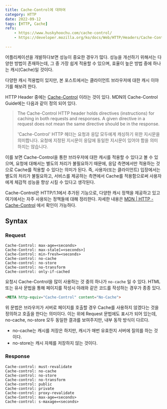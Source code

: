 ```yaml
---
title: Cache-Control에 대하여
category: HTTP
date: 2022-09-12
tags: [HTTP, Cache]
refs:
    - https://www.huskyhoochu.com/cache-control/
    - https://developer.mozilla.org/ko/docs/Web/HTTP/Headers/Cache-Control
    
---
```


어플리케이션을 개발하다보면 성능이 중요한 경우가 많다. 성능을 개선하기 위해서는 다양한 방법이 존재하는데,
그 중 가장 쉽게 적용할 수 있으며, 효율이 높은 방법 중에 하나는 캐시(Cache)일 것이다.

다양한 캐시 적용법이 있지만, 본 포스트에서는 클라이언트 브라우저에 대한 캐시 이야기를 해보려 한다.

HTTP Header 중에는 [Cache-Control](https://developer.mozilla.org/ko/docs/Web/HTTP/Headers/Cache-Control) 이라는 것이 있다.
MDN의 Cache-Control Guide에는 다음과 같이 정의 되어 있다.
> The Cache-Control HTTP header holds directives (instructions) for caching in both requests and responses. A given directive in a request does not mean the same directive should be in the response.
>
> 'Cache-Control' HTTP 헤더는 요청과 응답 모두에게 캐싱하기 위한 지시문을 의미합니다. 요청에 지정된 지시문이 응답에 동일한 지시문이 있어야 함을 의미하지는 않습니다.

이를 보면 Cache-Control을 통한 브라우저에 대한 캐시를 적용할 수 있다고 볼 수 있으며, 요청에 대해서는 별도의 처리가 불필요하기 때문에,
응답 측면에서만 적용하는 것으로 Cache를 적용할 수 있다는 의미가 된다. 즉, 사용자(또는 클라이언트) 입장에서는 별도의 처리가 불필요하고,
서비스를 제공하는 측면에서 Cache를 적용함으로써 사용자에게 체감적 성능을 향상 시킬 수 있다고 생각된다.

Cache-Control은 HTTP/1.1에서 추가된 기능으로, 다양한 캐시 정책을 제공하고 있고 여기에서는 자주 사용되는 정책들에 대해 정리한다.
자세한 내용은 [MDN | HTTP - Cache-Control](https://developer.mozilla.org/ko/docs/Web/HTTP/Headers/Cache-Control) 에서 확인이 가능하다.

## Syntax

### Request
```
Cache-Control: max-age=<seconds>
Cache-Control: max-stale[=<seconds>]
Cache-Control: min-fresh=<seconds>
Cache-control: no-cache 
Cache-control: no-store
Cache-control: no-transform
Cache-control: only-if-cached
```
요청시 Cache-Control을 많이 사용하는 것 중의 하나가 `no-cache` 일 수 있다. 
HTML 또는 유사 문법을 통해 페이지를 작성시 아래와 같은 코드를 작성하는 경우가 종종 있다.
```html
<META http-equiv="Cache-Control" content="No-Cache">
```
위 문법은 브라우저가 서버로 페이지를 호출할 경우 Cache를 사용하지 않겠다는 것을 정의하고 호출을 한다는 의미이다.
이는 위에 Request 문법에도 표시가 되어 있는데, no-cache, no-store 모두 동일한 결과를 보여주지만, 내부 동작 방식이 다르다.

* no-cache는 캐시를 저장은 하지만, 캐시가 매번 유효한지 서버에 질의를 하는 것이다.
* no-store는 캐시 자체를 저장하지 않는 것이다.


### Response
```
Cache-control: must-revalidate
Cache-control: no-cache
Cache-control: no-store
Cache-control: no-transform
Cache-control: public
Cache-control: private
Cache-control: proxy-revalidate
Cache-Control: max-age=<seconds>
Cache-control: s-maxage=<seconds>
```
